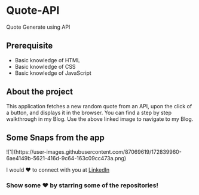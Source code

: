 # Quote-API
Quote Generate using API

## Prerequisite
- Basic knowledge of HTML
- Basic knowledge of CSS
- Basic knowledge of JavaScript

## About the project
This application fetches a new random quote from an API, upon the click of a button, and displays it in the browser. You can find a step by step walkthrough in my Blog. Use the above linked image to navigate to my Blog.

## Some Snaps from the app
<p>
![1](https://user-images.githubusercontent.com/87069619/172839960-6ae4149b-5621-416d-9c64-163c09cc473a.png)

</p>

I would ❤ to connect with you at <a href="https://www.linkedin.com/in/vyomrana/">LinkedIn</a>

 ### Show some ❤️ by starring some of the repositories!
